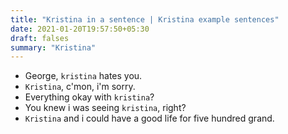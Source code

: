 ```yaml
---
title: "Kristina in a sentence | Kristina example sentences"
date: 2021-01-20T19:57:50+05:30
draft: falses
summary: "Kristina"
---
```

- George, `kristina` hates you.
- `Kristina`, c'mon, i'm sorry.
- Everything okay with `kristina`?
- You knew i was seeing `kristina`, right?
- `Kristina` and i could have a good life for five hundred grand.
                 
